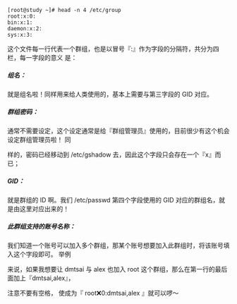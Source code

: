 ```
[root@study ~]# head -n 4 /etc/group
root:x:0:
bin:x:1:
daemon:x:2:
sys:x:3:
```

 这个文件每一行代表一个群组，也是以冒号『:』作为字段的分隔符，共分为四栏，每一字段的意义 是：

##### 组名：

就是组名啦！同样用来给人类使用的，基本上需要与第三字段的 GID 对应。

##### 群组密码：

通常不需要设定，这个设定通常是给『群组管理员』使用的，目前很少有这个机会设定群组管理员啦！ 同

样的，密码已经移动到 /etc/gshadow 去，因此这个字段只会存在一个『x』而已；

##### GID：

就是群组的 ID 啊。我们 /etc/passwd 第四个字段使用的 GID 对应的群组名，就是由这里对应出来的！

##### 此群组支持的账号名称：

我们知道一个账号可以加入多个群组，那某个账号想要加入此群组时，将该账号填入这个字段即可。 举例

来说，如果我想要让 dmtsai 与 alex 也加入 root 这个群组，那么在第一行的最后面加上『dmtsai,alex』，

注意不要有空格， 使成为『 root:x:0:dmtsai,alex 』就可以啰～



